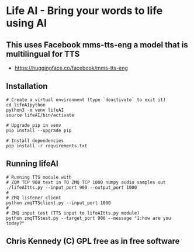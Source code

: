 # Life AI - Bring your words to life using AI

## This uses Facebook mms-tts-eng a model that is multilingual for TTS

- <https://huggingface.co/facebook/mms-tts-eng>

## Installation

```text
# Create a virtual environment (type `deactivate` to exit it)
cd lifeAIpython
python3 -m venv lifeAI
source lifeAI/bin/activate

# Upgrade pip in venv
pip install --upgrade pip

# Install dependencies
pip install -r requirements.txt
```

## Running lifeAI

```text
# Running TTS module with
# ZQM TCP 900 text in TO ZMQ TCP 1000 numpy audio samples out
./lifeAItts.py --input_port 900 --output_port 1000
#
# ZMQ listener client
python zmqTTSclient.py --input_port 1000
#
# ZMQ input test (TTS input to lifeAItts.py module)
python zmqTTStest.py --target_port 900 --message "1:how are you today?"
```

## Chris Kennedy (C) GPL free as in free software
